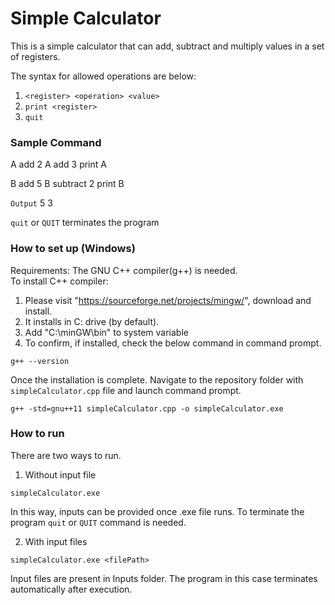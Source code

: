 # Simple Calculator
This is a simple calculator that can add, subtract and multiply values in a set of registers.

The syntax for allowed operations are below:
1. `<register> <operation> <value>`
2. `print <register>`
3. `quit`

### Sample Command
A add 2
A add 3
print A

B add 5
B subtract 2
print B

`Output`
5
3

`quit` or `QUIT` terminates the program

### How to set up (Windows)
Requirements: The GNU C++ compiler(g++) is needed. <br/>
To install C++ compiler:
1. Please visit "https://sourceforge.net/projects/mingw/", download and install.
2. It installs in C: drive (by default).
3. Add "C:\minGW\bin" to system variable
4. To confirm, if installed, check the below command in command prompt.

```
g++ --version
```

Once the installation is complete.
Navigate to the repository folder with `simpleCalculator.cpp` file and launch command prompt.
```
g++ -std=gnu++11 simpleCalculator.cpp -o simpleCalculator.exe
```

### How to run
There are two ways to run.
1. Without input file 
```
simpleCalculator.exe
```
In this way, inputs can be provided once .exe file runs.
To terminate the program `quit` or `QUIT` command is needed.

2. With input files
```
simpleCalculator.exe <filePath>
```
Input files are present in Inputs folder.
The program in this case terminates automatically after execution.
